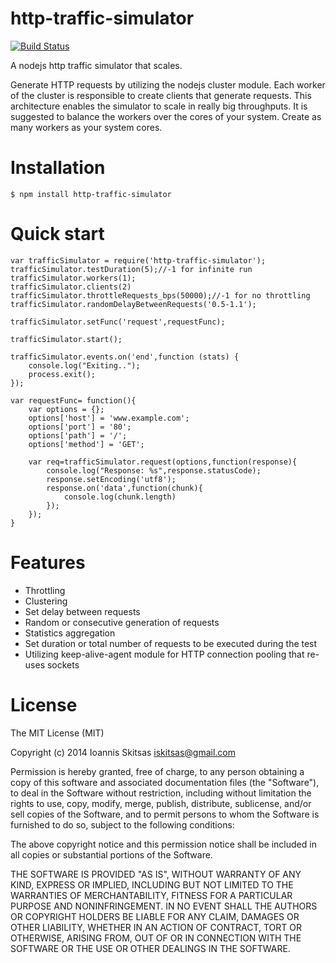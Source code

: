 http-traffic-simulator
======================
[![Build Status](https://travis-ci.org/iskitsas/http-traffic-simulator.svg)](https://travis-ci.org/iskitsas/http-traffic-simulator)

A nodejs http traffic simulator that scales.

Generate HTTP requests by utilizing the nodejs cluster module. Each worker of the cluster is responsible to create clients that generate requests. This architecture enables the simulator to scale in really big throughputs. It is suggested to balance the workers over the cores of your system. Create as many workers as your system cores.


Installation
============

    $ npm install http-traffic-simulator

Quick start
===========
    var trafficSimulator = require('http-traffic-simulator');
    trafficSimulator.testDuration(5);//-1 for infinite run
    trafficSimulator.workers(1);
    trafficSimulator.clients(2)
    trafficSimulator.throttleRequests_bps(50000);//-1 for no throttling
    trafficSimulator.randomDelayBetweenRequests('0.5-1.1');

    trafficSimulator.setFunc('request',requestFunc);

    trafficSimulator.start();

    trafficSimulator.events.on('end',function (stats) {
        console.log("Exiting..");
        process.exit();
    });

    var requestFunc= function(){
        var options = {};
        options['host'] = 'www.example.com';
        options['port'] = '80';
        options['path'] = '/';
        options['method'] = 'GET';

        var req=trafficSimulator.request(options,function(response){
            console.log("Response: %s",response.statusCode);
            response.setEncoding('utf8');
            response.on('data',function(chunk){
                console.log(chunk.length)
            });
        });
    }


Features
========
* Throttling
* Clustering
* Set delay between requests
* Random or consecutive generation of requests
* Statistics aggregation
* Set duration or total number of requests to be executed during the test
* Utilizing keep-alive-agent module for HTTP connection pooling that re-uses sockets

License
=======
The MIT License (MIT)

Copyright (c) 2014 Ioannis Skitsas iskitsas@gmail.com

Permission is hereby granted, free of charge, to any person obtaining a copy
of this software and associated documentation files (the "Software"), to deal
in the Software without restriction, including without limitation the rights
to use, copy, modify, merge, publish, distribute, sublicense, and/or sell
copies of the Software, and to permit persons to whom the Software is
furnished to do so, subject to the following conditions:

The above copyright notice and this permission notice shall be included in
all copies or substantial portions of the Software.

THE SOFTWARE IS PROVIDED "AS IS", WITHOUT WARRANTY OF ANY KIND, EXPRESS OR
IMPLIED, INCLUDING BUT NOT LIMITED TO THE WARRANTIES OF MERCHANTABILITY,
FITNESS FOR A PARTICULAR PURPOSE AND NONINFRINGEMENT. IN NO EVENT SHALL THE
AUTHORS OR COPYRIGHT HOLDERS BE LIABLE FOR ANY CLAIM, DAMAGES OR OTHER
LIABILITY, WHETHER IN AN ACTION OF CONTRACT, TORT OR OTHERWISE, ARISING FROM,
OUT OF OR IN CONNECTION WITH THE SOFTWARE OR THE USE OR OTHER DEALINGS IN
THE SOFTWARE.